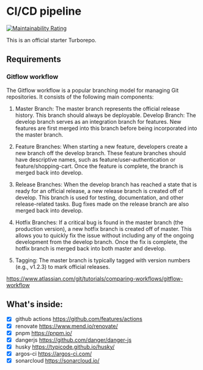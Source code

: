 # CI/CD pipeline

[![Maintainability Rating](https://sonarcloud.io/api/project_badges/measure?project=natserract_frontend-automation&metric=sqale_rating)](https://sonarcloud.io/summary/new_code?id=natserract_frontend-automation)

This is an official starter Turborepo.

## Requirements

### Gitflow workflow

The Gitflow workflow is a popular branching model for managing Git repositories. It consists of the following main components:

1. Master Branch: The master branch represents the official release history. This branch should always be deployable.
Develop Branch: The develop branch serves as an integration branch for features. New features are first merged into this branch before being incorporated into the master branch.

2. Feature Branches: When starting a new feature, developers create a new branch off the develop branch. These feature branches should have descriptive names, such as feature/user-authentication or feature/shopping-cart. Once the feature is complete, the branch is merged back into develop.

3. Release Branches: When the develop branch has reached a state that is ready for an official release, a new release branch is created off of develop. This branch is used for testing, documentation, and other release-related tasks. Bug fixes made on the release branch are also merged back into develop.

4. Hotfix Branches: If a critical bug is found in the master branch (the production version), a new hotfix branch is created off of master. This allows you to quickly fix the issue without including any of the ongoing development from the develop branch. Once the fix is complete, the hotfix branch is merged back into both master and develop.

5. Tagging: The master branch is typically tagged with version numbers (e.g., v1.2.3) to mark official releases.

https://www.atlassian.com/git/tutorials/comparing-workflows/gitflow-workflow

## What's inside:

- [x] github actions https://github.com/features/actions
- [x] renovate https://www.mend.io/renovate/
- [x] pnpm https://pnpm.io/
- [x] dangerjs https://github.com/danger/danger-js
- [x] husky https://typicode.github.io/husky/
- [x] argos-ci https://argos-ci.com/
- [x] sonarcloud https://sonarcloud.io/
